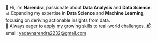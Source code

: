

👋 Hi, I’m **Narendra**, passionate about **Data Analysis** and **Data Science**.  
📊 Expanding my expertise in **Data Science** and **Machine Learning**, focusing on deriving actionable insights from data.  
🚀 Always eager to apply my growing skills to real-world challenges.
📬 email: yadavnarendra2232@gmail.com



